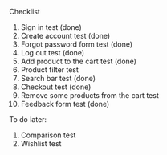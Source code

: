 Checklist
1. Sign in test (done)
2. Create account test (done)
3. Forgot password form test (done)
4. Log out test (done)
5. Add product to the cart test (done)
6. Product filter test
7. Search bar test (done)
8. Checkout test (done)
9. Remove some products from the cart test
10. Feedback form test (done)

To do later:

1. Comparison test
2. Wishlist test